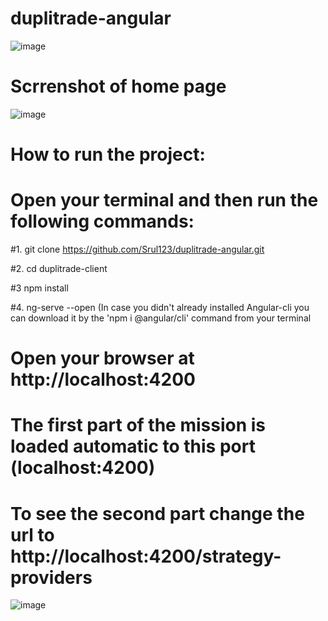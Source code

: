 # duplitrade-angular

![image](https://user-images.githubusercontent.com/31043411/201534834-c913710e-6bcb-4044-bdd1-97a51db1e309.png)

# Scrrenshot of home page
![image](https://user-images.githubusercontent.com/31043411/201534877-64adcfde-0552-4279-9761-c40a3fd1efea.png)

# How to run the project:
# Open your terminal and then run the following commands:


#1.  git clone https://github.com/Srul123/duplitrade-angular.git

#2.  cd duplitrade-client

#3 npm install

#4. ng-serve --open (In case you didn't already installed Angular-cli you can download it by the 'npm i @angular/cli' command from your terminal


# Open your browser at http://localhost:4200


# The first part of the mission is loaded automatic to this port (localhost:4200)

# To see the second part change the url to http://localhost:4200/strategy-providers

![image](https://user-images.githubusercontent.com/31043411/201535058-6efadcd9-419c-4580-812c-868c19d2c8d0.png)



